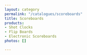 ```yaml
---
layout: category
permalink: "/catalogues/scoreboards"
title: Scoreboards
products:
- Shot Clocks
- Flip Boards
- Electronic Scoreboards
photos: []

---
```

